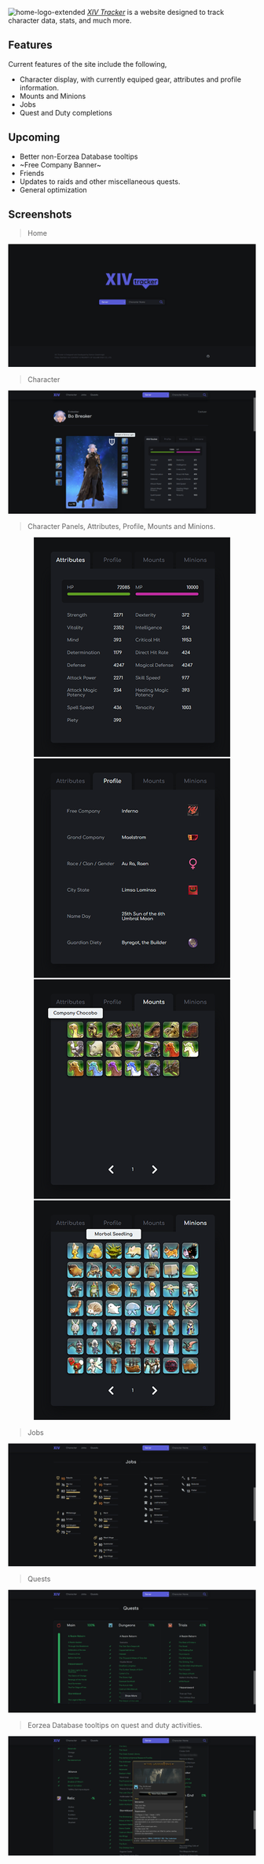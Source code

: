 ![home-logo-extended](https://user-images.githubusercontent.com/59471444/149874938-e8316b1a-3fce-40c8-87fe-5d3c30e7dd0b.png)
[*XIV Tracker*](https://damongreenhalgh.github.io/xivtracker) is a website designed to track character data, stats, and much more.

## Features
Current features of the site include the following,

- Character display, with currently equiped gear, attributes and profile information.
- Mounts and Minions
- Jobs
- Quest and Duty completions

## Upcoming

- Better non-Eorzea Database tooltips
- ~Free Company Banner~
- Friends
- Updates to raids and other miscellaneous quests.
- General optimization

## Screenshots

> Home

![Home](.github/home.png)

> Character

![Character](.github/character.png)

> Character Panels, Attributes, Profile, Mounts and Minions.

<p align="center">
  <img src=".github/attributes.png" alt="Atrributes">
  <img src=".github/profile.png" alt="Profile">
  <img src=".github/mounts.png" alt="Mounts">
  <img src=".github/minions.png" alt="Minions">
 </p>

> Jobs

![Jobs](.github/jobs.png)

> Quests

![Quests](.github/quests-hidden.png)

> Eorzea Database tooltips on quest and duty activities.

![Quests Tooltip](.github/quests-tooltip.png)
